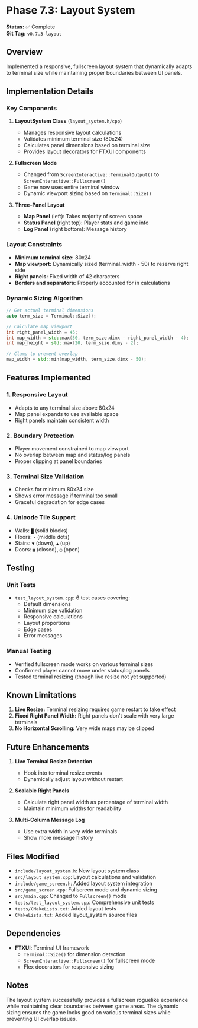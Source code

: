 # Phase 7.3: Layout System

**Status:** ✅ Complete  
**Git Tag:** `v0.7.3-layout`

## Overview

Implemented a responsive, fullscreen layout system that dynamically adapts to terminal size while maintaining proper boundaries between UI panels.

## Implementation Details

### Key Components

1. **LayoutSystem Class** (`layout_system.h/cpp`)
   - Manages responsive layout calculations
   - Validates minimum terminal size (80x24)
   - Calculates panel dimensions based on terminal size
   - Provides layout decorators for FTXUI components

2. **Fullscreen Mode**
   - Changed from `ScreenInteractive::TerminalOutput()` to `ScreenInteractive::Fullscreen()`
   - Game now uses entire terminal window
   - Dynamic viewport sizing based on `Terminal::Size()`

3. **Three-Panel Layout**
   - **Map Panel** (left): Takes majority of screen space
   - **Status Panel** (right top): Player stats and game info
   - **Log Panel** (right bottom): Message history

### Layout Constraints

- **Minimum terminal size:** 80x24
- **Map viewport:** Dynamically sized (terminal_width - 50) to reserve right side
- **Right panels:** Fixed width of 42 characters
- **Borders and separators:** Properly accounted for in calculations

### Dynamic Sizing Algorithm

```cpp
// Get actual terminal dimensions
auto term_size = Terminal::Size();

// Calculate map viewport
int right_panel_width = 45;
int map_width = std::max(50, term_size.dimx - right_panel_width - 4);
int map_height = std::max(20, term_size.dimy - 2);

// Clamp to prevent overlap
map_width = std::min(map_width, term_size.dimx - 50);
```

## Features Implemented

### 1. Responsive Layout
- Adapts to any terminal size above 80x24
- Map panel expands to use available space
- Right panels maintain consistent width

### 2. Boundary Protection
- Player movement constrained to map viewport
- No overlap between map and status/log panels
- Proper clipping at panel boundaries

### 3. Terminal Size Validation
- Checks for minimum 80x24 size
- Shows error message if terminal too small
- Graceful degradation for edge cases

### 4. Unicode Tile Support
- Walls: `█` (solid blocks)
- Floors: `·` (middle dots)
- Stairs: `▼` (down), `▲` (up)
- Doors: `▦` (closed), `▢` (open)

## Testing

### Unit Tests
- `test_layout_system.cpp`: 6 test cases covering:
  - Default dimensions
  - Minimum size validation
  - Responsive calculations
  - Layout proportions
  - Edge cases
  - Error messages

### Manual Testing
- Verified fullscreen mode works on various terminal sizes
- Confirmed player cannot move under status/log panels
- Tested terminal resizing (though live resize not yet supported)

## Known Limitations

1. **Live Resize:** Terminal resizing requires game restart to take effect
2. **Fixed Right Panel Width:** Right panels don't scale with very large terminals
3. **No Horizontal Scrolling:** Very wide maps may be clipped

## Future Enhancements

1. **Live Terminal Resize Detection**
   - Hook into terminal resize events
   - Dynamically adjust layout without restart

2. **Scalable Right Panels**
   - Calculate right panel width as percentage of terminal width
   - Maintain minimum widths for readability

3. **Multi-Column Message Log**
   - Use extra width in very wide terminals
   - Show more message history

## Files Modified

- `include/layout_system.h`: New layout system class
- `src/layout_system.cpp`: Layout calculations and validation
- `include/game_screen.h`: Added layout system integration
- `src/game_screen.cpp`: Fullscreen mode and dynamic sizing
- `src/main.cpp`: Changed to `Fullscreen()` mode
- `tests/test_layout_system.cpp`: Comprehensive unit tests
- `tests/CMakeLists.txt`: Added layout tests
- `CMakeLists.txt`: Added layout_system source files

## Dependencies

- **FTXUI**: Terminal UI framework
  - `Terminal::Size()` for dimension detection
  - `ScreenInteractive::Fullscreen()` for fullscreen mode
  - Flex decorators for responsive sizing

## Notes

The layout system successfully provides a fullscreen roguelike experience while maintaining clear boundaries between game areas. The dynamic sizing ensures the game looks good on various terminal sizes while preventing UI overlap issues.
